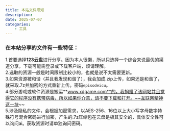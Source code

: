 ```yaml
---
title: 本站文件须知
description: 
date: 2025-07-07
categories:
    - 工具
---
```


### 在本站分享的文件有一些特征：  
1.首要选择**123云盘**进行分享。因为本人很懒，所以只选择一个综合来说最优的渠道分享，下载可能需登录或下载客户端，烦请理解。  
2.选取的资源一般是时间限制比较小的，也就是说不太需要更新。  
3.如果资源被和谐（并且我发现和谐了），我会加成.zip上传，如果还是和谐了，就采取.7z并加密的方式重新上传。密码`episodeicu`。  
4.部分游戏或软件资源是搬运**www.xdgame.com**的，我捐赠了该网站并且觉得它的程序没有携带病毒，所以如果你介意，请不要下载和打开。~~互联网精神这一块~~  
5.涉及隐私的文件，会根据加密需求，以AES-256、16位以上大小写字母数字特殊符号混合密码进行加密，产生的.7z压缩包在云盘是极其安全的，具体安全性可以询问ai。获取资源时请单独询问密码。  
